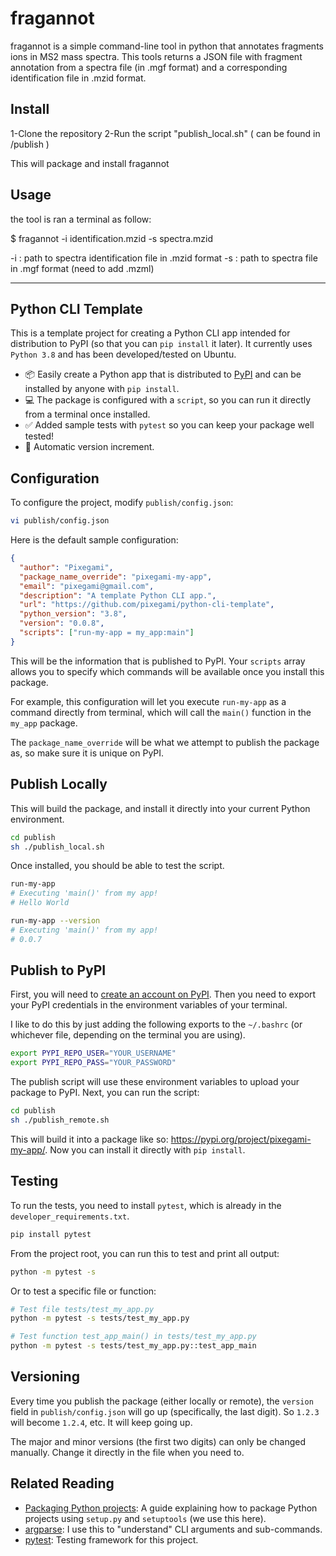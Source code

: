 # fragannot

fragannot is a simple command-line tool in python that annotates fragments ions in MS2 mass spectra. This tools returns a JSON file with fragment annotation from a spectra file (in .mgf format) and a corresponding identification file in .mzid format.

## Install

1-Clone the repository
2-Run the script "publish_local.sh" ( can be found in /publish ) 

This will package and install fragannot

## Usage

the tool is ran a terminal as follow:

$ fragannot -i identification.mzid -s spectra.mzid 

-i : path to spectra identification file in .mzid format
-s : path to spectra file in .mgf format (need to add .mzml) 



---

## Python CLI Template

This is a template project for creating a Python CLI app intended for distribution to PyPI (so that you can `pip install` it later). It currently uses `Python 3.8` and has been developed/tested on Ubuntu.

- 📦 Easily create a Python app that is distributed to [PyPI](https://pypi.org/) and can be installed by anyone with `pip install`.
- :computer: ​The package is configured with a `script`, so you can run it directly from a terminal once installed.
- ✅ Added sample tests with `pytest` so you can keep your package well tested!
- :100: Automatic version increment.

## Configuration

To configure the project, modify `publish/config.json`:

```bash
vi publish/config.json
```

Here is the default sample configuration:

```json
{
  "author": "Pixegami",
  "package_name_override": "pixegami-my-app",
  "email": "pixegami@gmail.com",
  "description": "A template Python CLI app.",
  "url": "https://github.com/pixegami/python-cli-template",
  "python_version": "3.8",
  "version": "0.0.8",
  "scripts": ["run-my-app = my_app:main"]
}
```

This will be the information that is published to PyPI. Your `scripts` array allows you to specify which commands will be available once you install this package.

For example, this configuration will let you execute `run-my-app` as a command directly from terminal, which will call the `main()` function in the `my_app` package.

The `package_name_override` will be what we attempt to publish the package as, so make sure it is unique on PyPI.

## Publish Locally

This will build the package, and install it directly into your current Python environment.

```bash
cd publish
sh ./publish_local.sh
```

Once installed, you should be able to test the script.

```bash
run-my-app
# Executing 'main()' from my app!
# Hello World

run-my-app --version
# Executing 'main()' from my app!
# 0.0.7
```

## Publish to PyPI

First, you will need to [create an account on PyPI](https://pypi.org/account/register/). Then you need to export your PyPI credentials in the environment variables of your terminal.

I like to do this by just adding the following exports to the `~/.bashrc` (or whichever file, depending on the terminal you are using).

```bash
export PYPI_REPO_USER="YOUR_USERNAME"
export PYPI_REPO_PASS="YOUR_PASSWORD"
```

The publish script will use these environment variables to upload your package to PyPI. Next, you can run the script:

```bash
cd publish
sh ./publish_remote.sh
```

This will build it into a package like so: https://pypi.org/project/pixegami-my-app/. Now you can install it directly with `pip install`.

## Testing

To run the tests, you need to install `pytest`, which is already in the `developer_requirements.txt`.

```bash
pip install pytest
```

From the project root, you can run this to test and print all output:

```bash
python -m pytest -s
```

Or to test a specific file or function:

```bash
# Test file tests/test_my_app.py
python -m pytest -s tests/test_my_app.py

# Test function test_app_main() in tests/test_my_app.py
python -m pytest -s tests/test_my_app.py::test_app_main
```

## Versioning

Every time you publish the package (either locally or remote), the `version` field in `publish/config.json` will go up (specifically, the last digit). So `1.2.3` will become `1.2.4`, etc. It will keep going up.

The major and minor versions (the first two digits) can only be changed manually. Change it directly in the file when you need to.

## Related Reading

- [Packaging Python projects](https://packaging.python.org/tutorials/packaging-projects/): A guide explaining how to package Python projects using `setup.py` and `setuptools` (we use this here).
- [argparse](https://docs.python.org/3/library/argparse.html): I use this to "understand" CLI arguments and sub-commands.
- [pytest](https://docs.pytest.org/en/stable/): Testing framework for this project.

